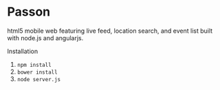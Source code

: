 Passon
=======================

html5 mobile web featuring live feed, location search, and event list built with node.js and angularjs.

Installation

1. `npm install`
1. `bower install`
2. `node server.js`
